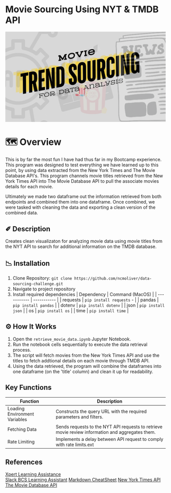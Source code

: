# Movie Sourcing Using NYT & TMDB API
![Logo for assignment of movie related images](logo.gif)
# 🗺️ Overview
This is by far the most fun I have had thus far in my Bootcamp experience. This program was designed to test everything we have learned up to this point, by using data extracted from the New York Times and The Movie Database API's. This program channels movie titles retrieved from the New York Times API into The Movie Database API to pull the associate movies details for each movie. 

Ultimately we made two dataframe out the information retrieved from both endpoints and combined them into one dataframe. Once combined, we were tasked with cleaning the data and exporting a clean version of the combined data. 
## ✐ Description
Creates clean visualizaton for analyzing movie data using movie titles from the NYT API to search for additional information on the TMDB database. 
## 📉 Installation 
1. Clone Repository: `git clone https://github.com/ncmoliver/data-sourcing-challenge.git`
2. Navigate to project repository
3. Install required dependencies
| Dependency | Command (MacOS) |
| ----------- | ----------- |
| requests | `pip install requests` -  |
| pandas | `pip install pandas` |
| dotenv | `pip install dotenv` |
| json | `pip install json` |
| os | `pip install os` |
| time | `pip install time` |
## ⚙️ How It Works
1. Open the `retrieve_movie_data.ipynb` Jupyter Notebook.
2. Run the notebook cells sequentially to execute the data retrieval process.
3. The script will fetch movies from the New York Times API and use the titles to fetch addtional details on each movie through TMDB API.
4. Using the data retrieved, the program will combine the dataframes into one dataframe (on the 'title' column) and clean it up for readability.
## Key Functions
| Function | Description |
| ----------- | ----------- |
| Loading Environment Variables | Constructs the query URL with the required parameters and filters. |
| Fetching Data | Sends requests to the NYT API requests to retrieve movie review information and aggregates them. |
| Rate Limiting | Implements a delay between API request to comply with rate limits.ext |
## References
[Xpert Learning Assistance](https://bootcampspot.instructure.com/courses/6028/external_tools/313)    
[Slack BCS Learning Assistant](https://slack.com)
[Markdown CheatSheet](https://www.markdownguide.org/cheat-sheet/)
[New York Times API](https://developer.nytimes.com/docs/movie-reviews-api/1/overview)
[The Movie Database API](https://developer.themoviedb.org/reference/intro/getting-started)
